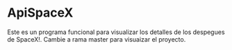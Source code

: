 # ApiSpaceX
Este es un programa funcional para visualizar los detalles de los despegues de SpaceX!.
Cambie a rama master para visuaizar el proyecto.
